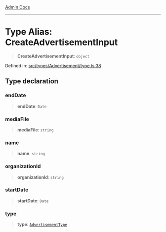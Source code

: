 [Admin Docs](/)

***

# Type Alias: CreateAdvertisementInput

> **CreateAdvertisementInput**: `object`

Defined in: [src/types/Advertisement/type.ts:38](https://github.com/PalisadoesFoundation/talawa-admin/blob/main/src/types/Advertisement/type.ts#L38)

## Type declaration

### endDate

> **endDate**: `Date`

### mediaFile

> **mediaFile**: `string`

### name

> **name**: `string`

### organizationId

> **organizationId**: `string`

### startDate

> **startDate**: `Date`

### type

> **type**: [`AdvertisementType`](../variables/AdvertisementType.md)
